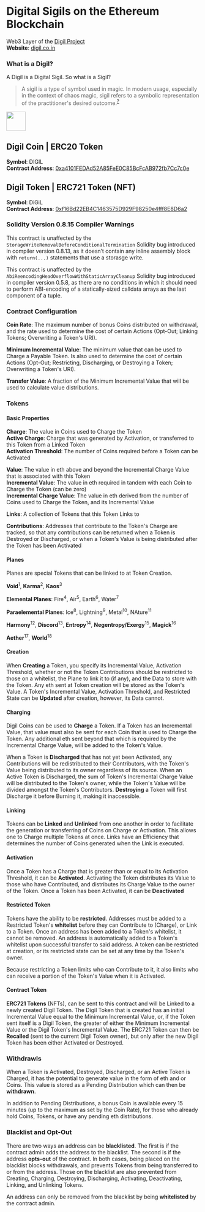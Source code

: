 # Digital Sigils on the Ethereum Blockchain
Web3 Layer of the [Digil Project](https://digil.app)  
**Website**: [digil.co.in](https://digil.co.in)

### What is a Digil?

A Digil is a Digital Sigil. So what is a Sigil?
> A sigil is a type of symbol used in magic. In modern usage, especially in the context of chaos magic, sigil refers to a symbolic representation of the practitioner's desired outcome.<sup>[?](https://en.wikipedia.org/wiki/Sigil)</sup>  

<img src="assets/Coin App@2x.pn" width="50">

## Digil Coin | ERC20 Token
**Symbol**: DIGIL  
**Contract Address**: [0xa4101FEDAd52A85FeE0C85BcFcAB972fb7Cc7c0e](https://etherscan.io/token/0xa4101fedad52a85fee0c85bcfcab972fb7cc7c0e)  

## Digil Token | ERC721 Token (NFT)
**Symbol**: DiGiL  
**Contract Address**: [0xf16Bd22EB4C1463575D929F98250e4fff8E8D6a2](https://etherscan.io/token/0xf16bd22eb4c1463575d929f98250e4fff8e8d6a2)

### Solidity Version 0.8.15 Compiler Warnings

This contract is unaffected by the `StorageWriteRemovalBeforeConditionalTermination` Solidity bug introduced in compiler version 0.8.13, as it doesn’t contain any inline assembly block with `return(...)` statements that use a storasge write.

This contract is unaffected by the `AbiReencodingHeadOverflowWithStaticArrayCleanup` Solidity bug introduced in compiler version 0.5.8, as there are no conditions in which it should need to perform ABI-encoding of a statically-sized calldata arrays as the last component of a tuple.  

### Contract Configuration

**Coin Rate**: The maximum number of bonus Coins distributed on withdrawal, and the rate used to determine the cost of certain Actions (Opt-Out; Linking Tokens; Overwriting a Token's URI).  

**Minimum Incremental Value**: The minimum value that can be used to Charge a Payable Token. Is also used to determine the cost of certain Actions (Opt-Out; Restricting, Discharging, or Destroying a Token; Overwriting a Token's URI).  

**Transfer Value**: A fraction of the Minimum Incremental Value that will be used to calculate value distributions.   

### Tokens

#### Basic Properties

**Charge**: The value in Coins used to Charge the Token  
**Active Charge**: Charge that was generated by Activation, or transferred to this Token from a Linked Token  
**Activation Threshold**: The number of Coins required before a Token can be Activated  

**Value**: The value in eth above and beyond the Incremental Charge Value that is associated with this Token  
**Incremental Value**: The value in eth required in tandem with each Coin to Charge the Token (can be zero)  
**Incremental Charge Value**: The value in eth derived from the number of Coins used to Charge the Token, and its Incremental Value  

**Links**: A collection of Tokens that this Token Links to

**Contributions**: Addresses that contribute to the Token's Charge are tracked, so that any contributions can be returned when a Token is Destroyed or Discharged, or when a Token's Value is being distributed after the Token has been Activated

#### Planes

Planes are special Tokens that can be linked to at Token Creation.  

**Void**<sup>1</sup>, **Karma**<sup>2</sup>, **Kaos**<sup>3</sup>  

**Elemental Planes**: Fire<sup>4</sup>, Air<sup>5</sup>, Earth<sup>6</sup>, Water<sup>7</sup>  

**Paraelemental Planes**: Ice<sup>8</sup>, Lightning<sup>9</sup>, Metal<sup>10</sup>, NAture<sup>11</sup>  

**Harmony**<sup>12</sup>, **Discord**<sup>13</sup>, **Entropy**<sup>14</sup>, **Negentropy/Exergy**<sup>15</sup>, **Magick**<sup>16</sup>  

**Aether**<sup>17</sup>, **World**<sup>18</sup>  

#### Creation

When **Creating** a Token, you specify its Incremental Value, Activation Threshold, whether or not the Token Contributions should be restricted to those on a whitelist, the Plane to link it to (if any), and the Data to store with the Token. Any eth sent at Token creation will be stored as the Token's Value. A Token's Incremental Value, Activation Threshold, and Restricted State can be **Updated** after creation, however, its Data cannot.  

#### Charging

Digil Coins can be used to **Charge** a Token. If a Token has an Incremental Value, that value must also be sent for each Coin that is used to Charge the Token. Any additional eth sent beyond that which is required by the Incremental Charge Value, will be added to the Token's Value.  

When a Token is **Discharged** that has not yet been Activated, any Contributions will be redistributed to their Contributors, with the Token's Value being distributed to its owner regardless of its source. When an Active Token is Discharged, the sum of Token's Incremental Charge Value will be distributed to the Token's owner, while the Token's Value will be divided amongst the Token's Contributors. **Destroying** a Token will first Discharge it before Burning it, making it inaccessible.

#### Linking

Tokens can be **Linked** and **Unlinked** from one another in order to facilitate the generation or transferring of Coins on Charge or Activation. This allows one to Charge multiple Tokens at once. Links have an Efficiency that determines the number of Coins generated when the Link is executed.

#### Activation

Once a Token has a Charge that is greater than or equal to its Activation Threshold, it can be **Activated**. Activating the Token distributes its Value to those who have Contributed, and distributes its Charge Value to the owner of the Token. Once a Token has been Activated, it can be **Deactivated**

#### Restricted Token

Tokens have the ability to be **restricted**. Addresses must be added to a Restricted Token's **whitelist** before they can Contribute to (Charge), or Link to a Token. Once an address has been added to a Token's whitelist, it cannot be removed. An address is automatically added to a Token's whitelist upon successful transfer to said address. A token can be restricted at creation, or its restricted state can be set at any time by the Token's owner.  

Because restricting a Token limits who can Contribute to it, it also limits who can receive a portion of the Token's Value when it is Activated.  

#### Contract Token

**ERC721 Tokens** (NFTs), can be sent to this contract and will be Linked to a newly created Digil Token. The Digil Token that is created has an initial Incremental Value equal to the Minimum Incremental Value, or, if the Token sent itself is a Digil Token, the greater of either the Minimum Incremental Value or the Digil Token's Incremental Value. The ERC721 Token can then be **Recalled** (sent to the current Digil Token owner), but only after the new Digil Token has been either Activated or Destroyed.  

### Withdrawls

When a Token is Activated, Destroyed, Discharged, or an Active Token is Charged, it has the potential to generate value in the form of eth and or Coins. This value is stored as a Pending Distribution which can then be **withdrawn**.  

In addition to Pending Distributions, a bonus Coin is available every 15 minutes (up to the maximum as set by the Coin Rate), for those who already hold Coins, Tokens, or have any pending eth distributions.  

### Blacklist and Opt-Out

There are two ways an address can be **blacklisted**. The first is if the contract admin adds the address to the blacklist. The second is if the address **opts-out** of the contract. In both cases, being placed on the blacklist blocks withdrawals, and prevents Tokens from being transferred to or from the address. Those on the blacklist are also prevented from Creating, Charging, Destroying, Discharging, Activating, Deactivating, Linking, and Unlinking Tokens.  

An address can only be removed from the blacklist by being **whitelisted** by the contract admin.  
